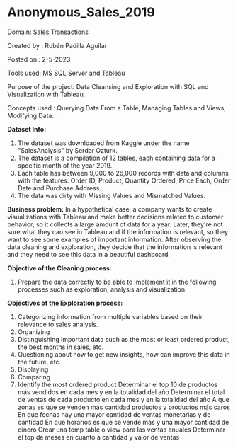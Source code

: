 # Anonymous_Sales_2019
Domain: Sales Transactions

Created by : Rubén Padilla Aguilar

Posted on : 2-5-2023

Tools used: MS SQL Server and Tableau

Purpose of the project: Data Cleansing and Exploration with SQL and Visualization with Tableau.

Concepts used : Querying Data From a Table, Managing Tables and Views, Modifying Data.

**Dataset Info:**
1. The dataset was downloaded from Kaggle under the name "SalesAnalysis" by Serdar Ozturk.
2. The dataset is a compilation of 12 tables, each containing data for a specific month of the year 2019.
3. Each table has between 9,000 to 26,000 records with data and columns with the features: Order ID, Product, Quantity Ordered, Price Each, Order Date and Purchase Address.
4. The data was dirty with Missing Values and Mismatched Values.

**Business problem:**
In a hypothetical case, a company wants to create visualizations with Tableau and make better decisions related to customer behavior, so it collects a large amount of data for a year. Later, they're not sure what they can see in Tableau and if the information is relevant, so they want to see some examples of important information. After observing the data cleaning and exploration, they decide that the information is relevant and they need to see this data in a beautiful dashboard.

**Objective of the Cleaning process:**
1. Prepare the data correctly to be able to implement it in the following processes such as exploration, analysis and visualization.

**Objectives of the Exploration process:**
1. Categorizing information from multiple variables based on their relevance to sales analysis.
2. Organizing 
3. Distinguishing important data such as the most or least ordered product, the best months in sales, etc.
4. Questioning about how to get new insights, how can improve this data in the future, etc.
5. Displaying 
6. Comparing 
7. Identify the most ordered product
Determinar el top 10 de productos más vendidos en cada mes y en la totalidad del año
Determinar el total de ventas de cada producto en cada mes y en la totalidad del año
A que zonas es que se venden más cantidad productos y productos más caros
En que fechas hay una mayor cantidad de ventas monetarias y de cantidad
En que horarios es que se vende más y una mayor cantidad de dinero
Crear una temp table o view para las ventas anuales
Determinar el top de meses en cuanto a cantidad y valor de ventas

